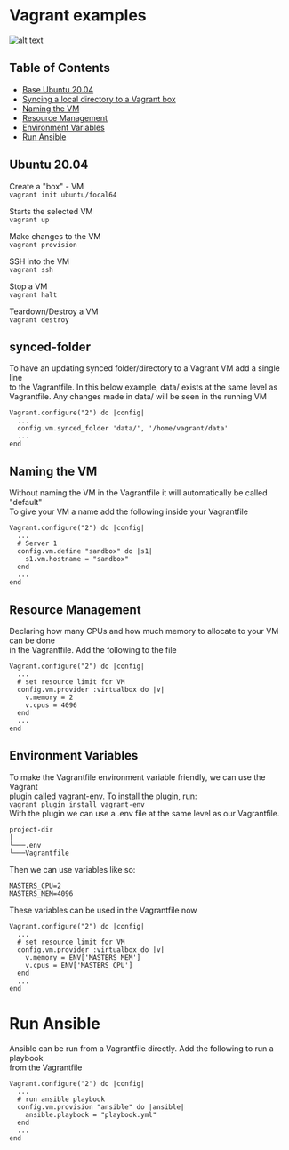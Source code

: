 # Vagrant examples

![alt text](https://blog.web-apps.tech/content/images/size/w2000/2017/12/vagrant-1.png)

## Table of Contents
* [Base Ubuntu 20.04](#Ubuntu-20.04)
* [Syncing a local directory to a Vagrant box](#synced-folder)
* [Naming the VM](#Naming-the-VM)
* [Resource Management](#Resource-Management)
* [Environment Variables](#Environment-Variables)
* [Run Ansible](#Run-Ansible)


## Ubuntu 20.04
Create a "box" - VM  
```vagrant init ubuntu/focal64```  

Starts the selected VM   
```vagrant up```  

Make changes to the VM  
```vagrant provision```  

SSH into the VM  
```vagrant ssh```  

Stop a VM  
```vagrant halt```

Teardown/Destroy a VM  
```vagrant destroy```

## synced-folder
To have an updating synced folder/directory to a Vagrant VM add a single line  
to the Vagrantfile. In this below example, data/ exists at the same level as  
Vagrantfile. Any changes made in data/ will be seen in the running VM
```
Vagrant.configure("2") do |config|
  ...
  config.vm.synced_folder 'data/', '/home/vagrant/data'
  ...
end
```

## Naming the VM  
Without naming the VM in the Vagrantfile it will automatically be called "default"  
To give your VM a name add the following inside your Vagrantfile  
```
Vagrant.configure("2") do |config|
  ...
  # Server 1
  config.vm.define "sandbox" do |s1|
    s1.vm.hostname = "sandbox"
  end
  ...
end
```

## Resource Management  
Declaring how many CPUs and how much memory to allocate to your VM can be done  
in the Vagrantfile. Add the following to the file
```
Vagrant.configure("2") do |config|
  ...
  # set resource limit for VM
  config.vm.provider :virtualbox do |v|
    v.memory = 2
    v.cpus = 4096
  end
  ...
end
```

## Environment Variables  
To make the Vagrantfile environment variable friendly, we can use the Vagrant  
plugin called vagrant-env. To install the plugin, run:  
```vagrant plugin install vagrant-env```  
With the plugin we can use a .env file at the same level as our Vagrantfile.  
```
project-dir
|
└───.env
└───Vagrantfile
```
Then we can use variables like so:  
```
MASTERS_CPU=2
MASTERS_MEM=4096
```
These variables can be used in the Vagrantfile now 
```
Vagrant.configure("2") do |config|
  ...
  # set resource limit for VM
  config.vm.provider :virtualbox do |v|
    v.memory = ENV['MASTERS_MEM']
    v.cpus = ENV['MASTERS_CPU']
  end
  ...
end
```

# Run Ansible 
Ansible can be run from a Vagrantfile directly. Add the following to run a playbook  
from the Vagrantfile  
```
Vagrant.configure("2") do |config|
  ...
  # run ansible playbook
  config.vm.provision "ansible" do |ansible|
    ansible.playbook = "playbook.yml"
  end
  ...
end
```
